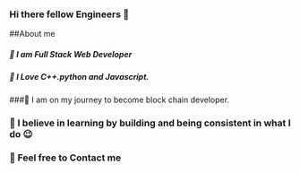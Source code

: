 ### Hi there fellow Engineers 👋


##About me

##### 🔭 I am Full Stack Web Developer
##### 🔭 I Love C++.python and Javascript.
 ###🔭 I am on my journey to become block chain developer.
### 🔭  I believe in learning by building and being consistent in what I do 😉
### 💬 Feel free to Contact me 
 

